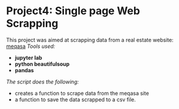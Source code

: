 # Project4: Single page Web Scrapping 
This project was aimed at scrapping data from a real estate website: [meqasa](www.meqasa.com)
*Tools used:*
- **jupyter lab**
- **python beautifulsoup**
- **pandas**

*The script does the following:*
- creates a function to scrape data from the meqasa site
- a function to save the data scrapped to a csv file.
